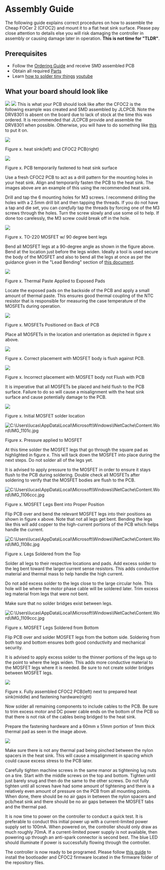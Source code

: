 # Assembly Guide

The following guide explains correct procedures on how to assemble the Cheap FOCer 2 (CFOC2) and mount it to a flat heat sink surface. Please pay close attention to details else you will risk damaging the controller in assembly or causing damage later in operation. **This is not time for "TLDR"**.

## Prerequisites

* Follow the [Ordering Guide](../orderingGuide) and receive  SMD assembled PCB
* Obtain all required [Parts](partsList.md)
* Learn [how to solder tiny things](https://www.overclockers.com/how-to-solder-tiny-things/)
[youtube](https://youtu.be/b9FC9fAlfQE)

## What your board should look like

![](./images/image1.jpeg)
![](./images/image2.jpeg)
This is what your PCB should look like after the CFOC2 is the following example was created and SMD assembled by JLCPCB. Note the DRV8301 is absent on the board due to lack of stock at the time this was ordered. It is recommended that JLCPCB provide and assemble the DRV8301 when possible.  Otherwise, you will have to do something like [this](https://youtu.be/k5N07ByY6Hc?t=399) to put it on.

![](./images/image3.jpeg)

Figure x. heat sink(left) and CFOC2 PCB(right)

![](./images/image4.jpeg)

Figure x. PCB temporarily fastened to heat sink surface

Use a fresh CFOC2 PCB to act as a drill pattern for the mounting holes in your heat sink. Align and temporarily fasten the PCB to the heat sink. The images above are an example of this using the recommended heat sink.

Drill and tap the 6 mounting holes for M3 screws. I recommend drilling the holes with a 2.5mm drill bit and then tapping the threads. If you do not have a tap and die set, you can *carefully* tap the threads by forcing one of the M3 screws through the holes. Turn the screw slowly and use some oil to help. If done too carelessly, the M3 screw could break off in the hole.

![](./images/image5.jpeg)

Figure x. TO-220 MOSFET w/ 90 degree bent legs

Bend all MOSFET legs at a 90-degree angle as shown in the figure above. Bend at the location just before the legs widen. Ideally a tool is used secure the body of the MOSFET and also to bend all the legs at once as per the guidance given in the "Lead Bending" section of [this document](http://www.aosmd.com/res/application_notes/package/AN101_TO220_Guidelines.pdf).

![](./images/image6.jpeg)

Figure x. Thermal Paste Applied to Exposed Pads

Locate the exposed pads on the backside of the PCB and apply a small amount of thermal paste. This ensures good thermal coupling of the NTC resistor that is responsible for measuring the case temperature of the MOSFETs during operation.

![](./images/image7.jpeg)

Figure x. MOSFETs Positioned on Back of PCB

Place all MOSFETs in the location and orientation as depicted in figure x above.

![](./images/image8.jpeg)

Figure x. Correct placement with MOSFET body is flush against PCB.

![](./images/image9.jpeg)

Figure x. Incorrect placement with MOSFET body not Flush with PCB

It is imperative that all MOSFETs be placed and held flush to the PCB surface. Failure to do so will cause a misalignment with the heat sink surface and cause potentially damage to the PCB.

![](./images/image10.jpeg)

Figure x. Initial MOSFET solder location

![C:\\Users\\lucas\\AppData\\Local\\Microsoft\\Windows\\INetCache\\Content.Word\\IMG\_1101c.jpg](./images/image11.jpeg)

Figure x. Pressure applied to MOSFET

At this time solder the MOSFET legs that go through the square pad as highlighted in figure x. This will tack down the MOSFET into place during the next steps. Do not solder all of the legs yet.

It is advised to apply pressure to the MOSFET in order to ensure it stays flush to the PCB during soldering. Double check all MOSFETs after soldering to verify that the MOSFET bodies are flush to the PCB.

![C:\\Users\\lucas\\AppData\\Local\\Microsoft\\Windows\\INetCache\\Content.Word\\IMG\_1106ccc.jpg](./images/image12.jpeg)

Figure x. MOSFET Legs Bent into Proper Position

Flip PCB over and bend the relevant MOSFET legs into their positions as shown in figure x above. Note that not all legs get bent. Bending the legs like this will add copper to the high-current portions of the PCB which helps handle the current.

![C:\\Users\\lucas\\AppData\\Local\\Microsoft\\Windows\\INetCache\\Content.Word\\IMG\_1108c.jpg](./images/image13.jpeg)

Figure x. Legs Soldered from the Top

Solder all legs to their respective locations and pads. Add excess solder to the leg bent toward the larger current sense resistors. This adds conductive material and thermal mass to help handle the high current.

Do not add excess solder to the legs close to the large circular hole. This hole will be where the motor phase cable will be soldered later. Trim excess leg material from legs that were not bent.

Make sure that no solder bridges exist between legs.

![C:\\Users\\lucas\\AppData\\Local\\Microsoft\\Windows\\INetCache\\Content.Word\\IMG\_1109ccc.jpg](./images/image14.jpeg)

Figure x. MOSFET Legs Soldered from Bottom

Flip PCB over and solder MOSFET legs from the bottom side. Soldering from both top and bottom ensures both good conductivity and mechanical security.

It is advised to apply excess solder to the thinner portions of the legs up to the point to where the legs widen. This adds more conductive material to the MOSFET legs where it is needed. Be sure to not create solder bridges between MOSFET legs.

![](./images/image15.jpeg)

Figure x. Fully assembled CFOC2 PCB(left) next to prepared heat sink(middle) and fastening hardware(right)

Now solder all remaining components to include cables to the PCB. Be sure to trim excess motor and DC power cable ends on the bottom of the PCB so that there is not risk of the cables being bridged to the heat sink.

Prepare the fastening hardware and a 60mm x 51mm portion of 1mm thick thermal pad as seen in the image above.

![](./images/image16.jpeg)

Make sure there is not any thermal pad being pinched between the nylon spacers in the heat sink. This will cause a misalignment in spacing which could cause excess stress to the PCB later.

Carefully tighten machine screws in the same manor as tightening lug nuts on a tire. Start with the middle screws on the top and bottom. Tighten until just barely snug and then do the same to the other screws. Do not fully tighten until all screws have had some amount of tightening and there is a relatively even amount of pressure on the PCB from all mounting points. When done, there should be no air gaps in between the nylon spacers and pcb/heat sink and there should be no air gaps between the MOSFET tabs and the thermal pad.

It is now time to power on the controller to conduct a quick test. It is preferable to conduct this initial power up with a current-limited power supply set to 100mA. When powered on, the controller should only draw as much roughly 70mA. If a current-limited power supply is not available, then powering up through an anti-spark connector is second best. The blue LED should illuminate if power is successfully flowing through the controller.

The controller is now ready to be programed. Please follow [this guide](https://electric-skateboard.builders/t/vesc-boot-loader-installation-tutorial/32103?source_topic_id=52813) to install the bootloader and CFOC2 firmware located in the firmware folder of the repository files.
